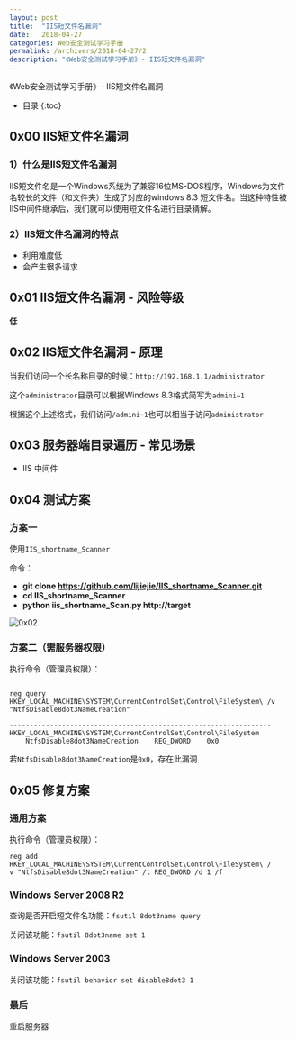 ```yaml
---
layout: post
title:  "IIS短文件名漏洞"
date:   2018-04-27
categories: Web安全测试学习手册
permalink: /archivers/2018-04-27/2
description: "《Web安全测试学习手册》- IIS短文件名漏洞"
---
```


《Web安全测试学习手册》- IIS短文件名漏洞
<!--more-->

* 目录
{:toc}

## 0x00 IIS短文件名漏洞

### 1）什么是IIS短文件名漏洞

IIS短文件名是一个Windows系统为了兼容16位MS-DOS程序，Windows为文件名较长的文件（和文件夹）生成了对应的windows 8.3 短文件名。当这种特性被IIS中间件继承后，我们就可以使用短文件名进行目录猜解。


### 2）IIS短文件名漏洞的特点

* 利用难度低
* 会产生很多请求

## 0x01 IIS短文件名漏洞 - 风险等级

**低**

## 0x02 IIS短文件名漏洞 - 原理

当我们访问一个长名称目录的时候：`http://192.168.1.1/administrator`

这个`administrator`目录可以根据Windows 8.3格式简写为`admini~1`

根据这个上述格式，我们访问`/admini~1`也可以相当于访问`administrator`

## 0x03 服务器端目录遍历 - 常见场景

* IIS 中间件

## 0x04 测试方案

### 方案一

使用`IIS_shortname_Scanner`

命令：

* **git clone https://github.com/lijiejie/IIS_shortname_Scanner.git**
* **cd IIS_shortname_Scanner**
* **python iis_shortname_Scan.py http://target**

![0x02](https://rvn0xsy.oss-cn-shanghai.aliyuncs.com/2018-04-27/0x02.png)

### 方案二（需服务器权限）

执行命令（管理员权限）：

```

reg query HKEY_LOCAL_MACHINE\SYSTEM\CurrentControlSet\Control\FileSystem\ /v "NtfsDisable8dot3NameCreation"

-----------------------------------------------------------------
HKEY_LOCAL_MACHINE\SYSTEM\CurrentControlSet\Control\FileSystem
    NtfsDisable8dot3NameCreation    REG_DWORD    0x0
```

若`NtfsDisable8dot3NameCreation`是`0x0`，存在此漏洞


## 0x05 修复方案

### 通用方案

执行命令（管理员权限）：

```
reg add HKEY_LOCAL_MACHINE\SYSTEM\CurrentControlSet\Control\FileSystem\ /
v "NtfsDisable8dot3NameCreation" /t REG_DWORD /d 1 /f
```

### Windows Server 2008 R2

查询是否开启短文件名功能：`fsutil 8dot3name query`

关闭该功能：`fsutil 8dot3name set 1`

### Windows Server 2003

关闭该功能：`fsutil behavior set disable8dot3 1`

### 最后

重启服务器


